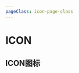 ```yaml
---
pageClass: icon-page-class
---
```


# ICON
## ICON图标

<template>
  <div class="icon-group">
    <div class="icon-item">
        <i class="icon-fenxiangfangshi"></i>
        <span>icon-fenxiangfangshi</span>
    </div>
    <div class="icon-item">
        <i class="icon-bianji"></i>
        <span>icon-bianji</span>
    </div>
    <div class="icon-item">
        <i class="icon-gongnengdingyi"></i>
        <span>icon-gongnengdingyi</span>
    </div>
    <div class="icon-item">
        <i class="icon-jinggao"></i>
        <span>icon-jinggao</span>
    </div>
    <div class="icon-item">
        <i class="icon-shiyongwendang"></i>
        <span>icon-shiyongwendang</span>
    </div>
    <div class="icon-item">
        <i class="icon-yishouquan"></i>
        <span>icon-yishouquan</span>
    </div>
    <div class="icon-item">
        <i class="icon-tianshenpi"></i>
        <span>icon-tianshenpi</span>
    </div>
    <div class="icon-item">
        <i class="icon-shujukanban"></i>
        <span>icon-shujukanban</span>
    </div>
    <div class="icon-item">
        <i class="icon-yingyongguanli"></i>
        <span>icon-yingyongguanli</span>
    </div>
    <div class="icon-item">
        <i class="icon-yibiaopan"></i>
        <span>icon-yibiaopan</span>
    </div>
    <div class="icon-item">
        <i class="icon-zhanghaoquanxianguanli"></i>
        <span>icon-zhanghaoquanxianguanli</span>
    </div>
    <div class="icon-item">
        <i class="icon-yuanquyunwei"></i>
        <span>icon-yuanquyunwei</span>
    </div>
    <div class="icon-item">
        <i class="icon-guanbi"></i>
        <span>icon-guanbi</span>
    </div>
    <div class="icon-item">
        <i class="icon-zidingyi"></i>
        <span>icon-zidingyi</span>
    </div>
    <div class="icon-item">
        <i class="icon-xiajiantou"></i>
        <span>icon-xiajiantou</span>
    </div>
    <div class="icon-item">
        <i class="icon-shangjiantou"></i>
        <span>icon-shangjiantou</span>
    </div>
    <div class="icon-item">
        <i class="icon-icon_fabu"></i>
        <span>icon-icon_fabu</span>
    </div>
    <div class="icon-item">
        <i class="icon-icon_tianjia"></i>
        <span>icon-icon_tianjia</span>
    </div>
    <div class="icon-item">
        <i class="icon-icon_yulan"></i>
        <span>icon-icon_yulan</span>
    </div>
    <div class="icon-item">
        <i class="icon-icon_shezhi"></i>
        <span>icon-icon_shezhi</span>
    </div>
    <div class="icon-item">
        <i class="icon-icon_baocun"></i>
        <span>icon-icon_baocun</span>
    </div>
    <div class="icon-item">
        <i class="icon-dakai"></i>
        <span>icon-dakai</span>
    </div>
    <div class="icon-item">
        <i class="icon-yingwen"></i>
        <span>icon-yingwen</span>
    </div>
    <div class="icon-item">
        <i class="icon-zhongwen"></i>
        <span>icon-zhongwen</span>
    </div>
    <div class="icon-item">
        <i class="icon-kongxinduigou"></i>
        <span>icon-kongxinduigou</span>
    </div>
    <div class="icon-item">
        <i class="icon-duigou"></i>
        <span>icon-duigou</span>
    </div>
    <div class="icon-item">
        <i class="icon-xiayibu"></i>
        <span>icon-xiayibu</span>
    </div>
    <div class="icon-item">
        <i class="icon-shangyibu"></i>
        <span>icon-shangyibu</span>
    </div>
    <div class="icon-item">
        <i class="icon-shuaxin"></i>
        <span>icon-shuaxin</span>
    </div>
    <div class="icon-item">
        <i class="icon-xiangxiazhanhang"></i>
        <span>icon-xiangxiazhanhang</span>
    </div>
    <div class="icon-item">
        <i class="icon-xiangshangzhanhang"></i>
        <span>icon-xiangshangzhanhang</span>
    </div>
    <div class="icon-item">
        <i class="icon-suoxiao"></i>
        <span>icon-suoxiao</span>
    </div>
    <div class="icon-item">
        <i class="icon-fangda"></i>
        <span>icon-fangda</span>
    </div>
    <div class="icon-item">
        <i class="icon-yunduanxiazai"></i>
        <span>icon-yunduanxiazai</span>
    </div>
    <div class="icon-item">
        <i class="icon-yunduanshangchuan"></i>
        <span>icon-yunduanshangchuan</span>
    </div>
    <div class="icon-item">
        <i class="icon-check-circle-fill"></i>
        <span>icon-check-circle-fill</span>
    </div>
    <div class="icon-item">
        <i class="icon-info-circle-fill"></i>
        <span>icon-info-circle-fill</span>
    </div>
    <div class="icon-item">
        <i class="icon-question-circle-fill"></i>
        <span>icon-question-circle-fill</span>
    </div>
    <div class="icon-item">
        <i class="icon-frown-fill"></i>
        <span>icon-frown-fill</span>
    </div>
    <div class="icon-item">
        <i class="icon-smile-fill"></i>
        <span>icon-smile-fill</span>
    </div>
    <div class="icon-item">
        <i class="icon-warning-circle-fill"></i>
        <span>icon-warning-circle-fill</span>
    </div>
    <div class="icon-item">
        <i class="icon-xinhao"></i>
        <span>icon-xinhao</span>
    </div>
    <div class="icon-item">
        <i class="icon-search"></i>
        <span>icon-search</span>
    </div>
  </div>
</template>
